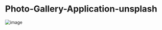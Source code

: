 # Photo-Gallery-Application-unsplash
![image](https://res.cloudinary.com/df2q7cryi/image/upload/v1624462276/WhatsApp_Image_2021-06-23_at_8.51.38_PM_twoxup.jpg)
